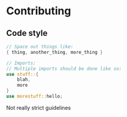# Contributing
## Code style
```rs
// Space out things like:
{ thing, another_thing, more_thing }

// Imports:
// Multiple imports should be done like so:
use stuff::{
    blah,
    more
}
use morestuff::hello;
```

Not really strict guidelines
